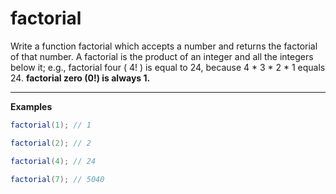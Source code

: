 # factorial

Write a function factorial which accepts a number and returns the factorial of that number. A factorial is the product of an integer and all the integers below it; e.g., factorial four ( 4! ) is equal to 24, because 4 * 3 * 2 * 1 equals 24. __factorial zero (0!) is always 1.__

---

__Examples__

```java
factorial(1); // 1

factorial(2); // 2

factorial(4); // 24

factorial(7); // 5040
```